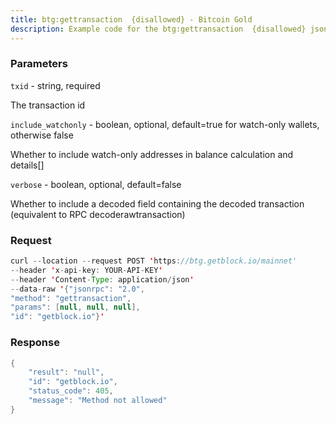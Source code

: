 ```yaml
---
title: btg:gettransaction  {disallowed} - Bitcoin Gold
description: Example code for the btg:gettransaction  {disallowed} json-rpc method. Сomplete guide on how to use btg:gettransaction  {disallowed} json-rpc in GetBlock.io Web3 documentation.
---
```


### Parameters


`txid` - string, required

The transaction id

`include_watchonly` - boolean, optional, default=true for watch-only
wallets, otherwise false

Whether to include watch-only addresses in balance calculation and
details\[\]

`verbose` - boolean, optional, default=false

Whether to include a decoded field containing the decoded transaction
(equivalent to RPC decoderawtransaction)

### Request

``` java
curl --location --request POST 'https://btg.getblock.io/mainnet' 
--header 'x-api-key: YOUR-API-KEY' 
--header 'Content-Type: application/json' 
--data-raw '{"jsonrpc": "2.0",
"method": "gettransaction",
"params": [null, null, null],
"id": "getblock.io"}'
```

###  Response

``` java
{
    "result": "null",
    "id": "getblock.io",
    "status_code": 405,
    "message": "Method not allowed"
}
```

